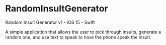 # RandomInsultGenerator
Random Insult Generator v1 - iOS 15 - Swift

A simple application that allows the user to pick through insults, generate a random one, and use text to speak to have the phone speak the insult.
